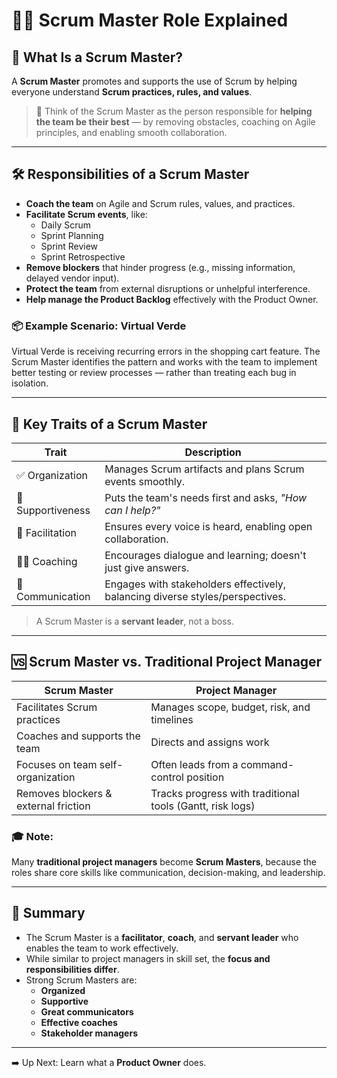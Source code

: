 # 👨‍🏫 Scrum Master Role Explained

## 🧩 What Is a Scrum Master?

A **Scrum Master** promotes and supports the use of Scrum by helping everyone understand **Scrum practices, rules, and values**.

> 🔑 Think of the Scrum Master as the person responsible for **helping the team be their best** — by removing obstacles, coaching on Agile principles, and enabling smooth collaboration.

---

## 🛠 Responsibilities of a Scrum Master

- **Coach the team** on Agile and Scrum rules, values, and practices.
- **Facilitate Scrum events**, like:
  - Daily Scrum
  - Sprint Planning
  - Sprint Review
  - Sprint Retrospective
- **Remove blockers** that hinder progress (e.g., missing information, delayed vendor input).
- **Protect the team** from external disruptions or unhelpful interference.
- **Help manage the Product Backlog** effectively with the Product Owner.

### 📦 Example Scenario: Virtual Verde
Virtual Verde is receiving recurring errors in the shopping cart feature. The Scrum Master identifies the pattern and works with the team to implement better testing or review processes — rather than treating each bug in isolation.

---

## 🎯 Key Traits of a Scrum Master

| Trait              | Description                                                                 |
|-------------------|-----------------------------------------------------------------------------|
| ✅ Organization    | Manages Scrum artifacts and plans Scrum events smoothly.                    |
| 🤝 Supportiveness  | Puts the team's needs first and asks, *"How can I help?"*                   |
| 🧠 Facilitation     | Ensures every voice is heard, enabling open collaboration.                 |
| 🧑‍🏫 Coaching        | Encourages dialogue and learning; doesn't just give answers.               |
| 📢 Communication    | Engages with stakeholders effectively, balancing diverse styles/perspectives.|

> A Scrum Master is a **servant leader**, not a boss.

---

## 🆚 Scrum Master vs. Traditional Project Manager

| Scrum Master                          | Project Manager                              |
|--------------------------------------|----------------------------------------------|
| Facilitates Scrum practices          | Manages scope, budget, risk, and timelines    |
| Coaches and supports the team        | Directs and assigns work                     |
| Focuses on team self-organization    | Often leads from a command-control position  |
| Removes blockers & external friction| Tracks progress with traditional tools (Gantt, risk logs) |

### 🎓 Note:
Many **traditional project managers** become **Scrum Masters**, because the roles share core skills like communication, decision-making, and leadership.

---

## 📝 Summary

- The Scrum Master is a **facilitator**, **coach**, and **servant leader** who enables the team to work effectively.
- While similar to project managers in skill set, the **focus and responsibilities differ**.
- Strong Scrum Masters are:
  - **Organized**
  - **Supportive**
  - **Great communicators**
  - **Effective coaches**
  - **Stakeholder managers**

---

➡️ Up Next: Learn what a **Product Owner** does.
